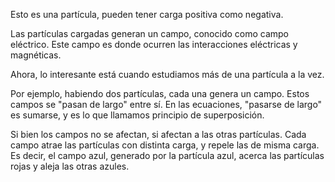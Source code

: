 Esto es una partícula, pueden tener carga positiva como negativa. 

Las partículas cargadas generan un campo, conocido como campo eléctrico. Este campo es donde ocurren las interacciones eléctricas y magnéticas.

Ahora, lo interesante está cuando estudiamos más de una partícula a la vez.

Por ejemplo, habiendo dos partículas, cada una genera un campo. Estos campos se "pasan de largo" entre sí. En las ecuaciones, "pasarse de largo" es sumarse, y es lo que llamamos principio de superposición.

Si bien los campos no se afectan, si afectan a las otras partículas.
Cada campo atrae las partículas con distinta carga, y repele las de misma carga. Es decir, el campo azul, generado por la partícula azul, acerca las partículas rojas y aleja las otras azules.